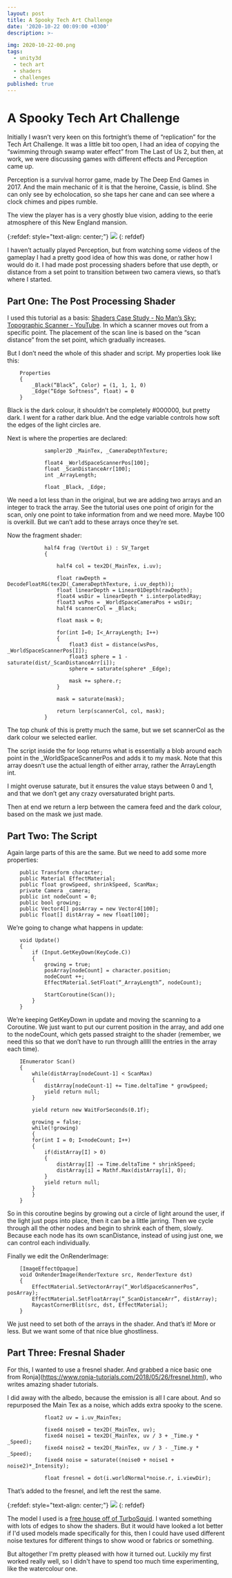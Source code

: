```yaml
---
layout: post
title: A Spooky Tech Art Challenge 
date: '2020-10-22 00:09:00 +0300'
description: >-

img: 2020-10-22-00.png
tags:
  - unity3d
  - tech art
  - shaders
  - challenges
published: true
---
```

# A Spooky Tech Art Challenge 


Initially I wasn’t very keen on this fortnight’s theme of “replication” for the Tech Art Challenge. It was a little bit too open, I had an idea of copying the “swimming through swamp water effect” from The Last of Us 2, but then, at work, we were discussing games with different effects and Perception came up.

Perception is a survival horror game, made by The Deep End Games in 2017. And the main mechanic of it is that the heroine, Cassie, is blind. She can only see by echolocation, so she taps her cane and can see where a clock chimes and pipes rumble.

The view the player has is a very ghostly blue vision, adding to the eerie atmosphere of this New England mansion.

{:refdef: style="text-align: center;"}
![ ]({{site.baseurl}}/assets/img/2020-10-22-01.png)
{: refdef}

I haven’t actually played Perception, but from watching some videos of the gameplay I had a pretty good idea of how this was done, or rather how I would do it. I had made post processing shaders before that use depth, or distance from a set point to transition between two camera views, so that’s where I started.

## Part One: The Post Processing Shader

I used this tutorial as a basis: [Shaders Case Study - No Man’s Sky: Topographic Scanner - YouTube](https://www.youtube.com/watch?v=OKoNp2RqE9A). In which a scanner moves out from a specific point. The placement of the scan line is based on the “scan distance” from the set point, which gradually increases.

But I don’t need the whole of this shader and script. My properties look like this:

~~~
    Properties
    {
        _Black(“Black”, Color) = (1, 1, 1, 0)
        _Edge(“Edge Softness”, float) = 0
    }
~~~

Black is the dark colour, it shouldn’t be completely #000000, but pretty dark. I went for a rather dark blue. And the edge variable controls how soft the edges of the light circles are.

Next is where the properties are declared:
~~~
            sampler2D _MainTex, _CameraDepthTexture;

            float4 _WorldSpaceScannerPos[100];
            float _ScanDistanceArr[100];
            int _ArrayLength;

            float _Black, _Edge;
~~~

We need a lot less than in the original, but we are adding two arrays and an integer to track the array. See the tutorial uses one point of origin for the scan, only one point to take information from and we need more. Maybe 100 is overkill. But we can’t add to these arrays once they’re set.

Now the fragment shader:


~~~
            half4 frag (VertOut i) : SV_Target
            {

                half4 col = tex2D(_MainTex, i.uv);

                float rawDepth = DecodeFloatRG(tex2D(_CameraDepthTexture, i.uv_depth));
                float linearDepth = Linear01Depth(rawDepth);
                float4 wsDir = linearDepth * i.interpolatedRay;
                float3 wsPos = _WorldSpaceCameraPos + wsDir;
                half4 scannerCol = _Black;

                float mask = 0;

                for(int I=0; I<_ArrayLength; I++)
                {
                    float3 dist = distance(wsPos, _WorldSpaceScannerPos[I]);
                    float3 sphere = 1 - saturate(dist/_ScanDistanceArr[i]);
                    sphere = saturate(sphere* _Edge);

                    mask += sphere.r;
                }

                mask = saturate(mask);

                return lerp(scannerCol, col, mask);
            }

~~~

The top chunk of this is pretty much the same, but we set scannerCol as the dark colour we selected earlier. 

The script inside the for loop returns what is essentially a blob around each point in the _WorldSpaceScannerPos and adds it to my mask.  Note that this array doesn’t use the actual length of either array, rather the ArrayLength int.

I might overuse saturate, but it ensures the value stays between 0 and 1, and that we don’t get any crazy oversaturated bright parts.

Then at end we return a lerp between the camera feed and the dark colour, based on the mask we just made.

## Part Two: The Script

Again large parts of this are the same. But we need to add some more properties:

~~~
    public Transform character;
    public Material EffectMaterial;
    public float growSpeed, shrinkSpeed, ScanMax;
    private Camera _camera;
    public int nodeCount = 0;
    public bool growing;
    public Vector4[] posArray = new Vector4[100];
    public float[] distArray = new float[100];
~~~

We’re going to change what happens in update:

~~~
    void Update()
    {
        if (Input.GetKeyDown(KeyCode.C))
        {
            growing = true;
            posArray[nodeCount] = character.position;
            nodeCount ++;
            EffectMaterial.SetFloat(“_ArrayLength”, nodeCount);

            StartCoroutine(Scan());
        }
    }
~~~

We’re keeping GetKeyDown in update and moving the scanning to a Coroutine.  We just want to put our current position in the array, and add one to the nodeCount, which gets passed straight to the shader (remember, we need this so that we don’t have to run through alllll the entries in the array each time).

~~~
    IEnumerator Scan()
    {
        while(distArray[nodeCount-1] < ScanMax)
        {
            distArray[nodeCount-1] += Time.deltaTime * growSpeed;
            yield return null;
        }

        yield return new WaitForSeconds(0.1f);

        growing = false;
        while(!growing)
        {
        for(int I = 0; I<nodeCount; I++)
        {
            if(distArray[I] > 0)
            {
                distArray[I] -= Time.deltaTime * shrinkSpeed;
                distArray[i] = Mathf.Max(distArray[i], 0);
            }
            yield return null;
        }
        }
    }
~~~

So in this coroutine begins by growing out a circle of light around the user, if the light just pops into place, then it can be a little jarring. Then we cycle through all the other nodes and begin to shrink each of them, slowly. Because each node has its own scanDistance, instead of using just one, we can control each individually.

Finally we edit the OnRenderImage:

~~~
    [ImageEffectOpaque]
    void OnRenderImage(RenderTexture src, RenderTexture dst)
    {
        EffectMaterial.SetVectorArray(“_WorldSpaceScannerPos”, posArray);
        EffectMaterial.SetFloatArray(“_ScanDistanceArr”, distArray);
        RaycastCornerBlit(src, dst, EffectMaterial);
    }
~~~

We just need to set both of the arrays in the shader.  And that’s it! More or less. But we want some of that nice blue ghostliness.

## Part Three: Fresnal Shader

For this, I wanted to use a fresnel shader. And grabbed a nice basic one from Ronja](https://www.ronja-tutorials.com/2018/05/26/fresnel.html), who writes amazing shader tutorials.

I did away with the albedo, because the emission is all I care about. And so repurposed the Main Tex as a noise, which adds extra spooky to the scene.

~~~
            float2 uv = i.uv_MainTex;

            fixed4 noise0 = tex2D(_MainTex, uv);
            fixed4 noise1 = tex2D(_MainTex, uv / 3 + _Time.y * _Speed);
            fixed4 noise2 = tex2D(_MainTex, uv / 3 - _Time.y * _Speed);
            fixed4 noise = saturate((noise0 + noise1 + noise2)*_Intensity);

            float fresnel = dot(i.worldNormal*noise.r, i.viewDir);
~~~

That’s added to the fresnel, and left the rest the same.


{:refdef: style="text-align: center;"}
![ ]({{site.baseurl}}/assets/img/2020-10-22-02.gif)
{: refdef}

The model I used is a [free house off of TurboSquid](https://www.turbosquid.com/3d-models/3d-house-1628048). I wanted something with lots of edges to show the shaders. But it would have looked a lot better if I'd used models made specifically for this, then I could have used different noise textures for different things to show wood or fabrics or something.

But altogether I'm pretty pleased with how it turned out. Luckily my first worked really well, so I didn't have to spend too much time experimenting, like the watercolour one. 